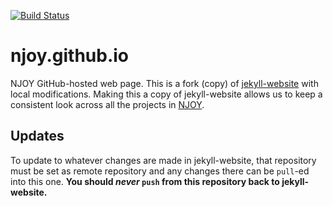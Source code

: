 [![Build Status](https://travis-ci.org/njoy/njoy.github.io.svg?branch=master)](https://travis-ci.org/njoy/njoy.github.io)
# njoy.github.io
NJOY GitHub-hosted web page. This is a fork (copy) of [jekyll-website](https://github.com/njoy/jekyll-website) with local modifications. Making this a copy of jekyll-website allows us to keep a consistent look across all the projects in [NJOY](https://github.com/njoy).

## Updates
To update to whatever changes are made in jekyll-website, that repository must be set as remote repository and any changes there can be `pull`-ed into this one. **You should *never* `push` from this repository back to jekyll-website.**

